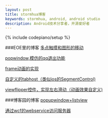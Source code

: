 ```yaml
---
layout: post
title: stormhua博客
keywords: stormhua, android, android studio
description: Android技术分享者，开源爱好者
---
```

{% include codepiano/setup %}

###EOE里的博客
[多点触摸和图形的移动](http://www.eoeandroid.com/thread-550007-1-1.html)

[popwindow,模仿的qq退出功能](http://www.eoeandroid.com/thread-549820-1-1.html)

[ frame动画的实现](http://www.eoeandroid.com/thread-549644-1-1.html)

[自定义的tabhost（类似ios的SegmentControl)](http://www.eoeandroid.com/thread-549463-1-1.html)

[viewflipper控件，实现左右滑动（动画效果自定义)](http://www.eoeandroid.com/thread-549434-1-1.html)

###博客园的博客
[popupwindow+listview](http://www.cnblogs.com/llh0204/p/3844091.html)

[通过wcf的webservice访问服务器](http://www.cnblogs.com/llh0204/p/3842669.html)






